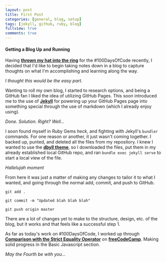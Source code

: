 ```yaml
---
layout: post
title: First Post
categories: [general, blog, setup]
tags: [jekyll, github, ruby, blog]
fullview: true
comments: true
---
```


#### Getting a Blog Up and Running
Having **[thrown my hat into the ring](https://twitter.com/rscottjohnson/status/1124697196278972416)** for the #100DaysOfCode recently, I decided that I'd like to begin taking notes down in a blog to capture thoughts on what I'm accomplishing and learning along the way.

*I thought this would be the easy part.*

Wanting to roll my own blog, I started to research options, and being a GitHub fan I liked the idea of utilizing GitHub Pages.  This soon introduced me to the use of **[Jekyll](https://jekyllrb.com)** for powering up your GitHub Pages page into something special through the use of markdown (which I already enjoy using).

*Done.  Solution.  Right?  Well...*

I soon found myself in Ruby Gems *heck*, and fighting with Jekyll's `bundler` commands.  For one reason or another, it just wasn't coming together.  I backed up, punted, and deleted all the files from my repository.  I knew I wanted to use the **[dbyll theme](https://github.com/dbtek/dbyll)**, so I downloaded the files, put them in my already established local GitHub repo, and ran `bundle exec jekyll serve` to start a local view of the file.

*Hallelujah moment*

From here it was just a matter of making any changes to tailor it to what I wanted, and going through the normal add, commit, and push to GitHub.

`git add .`

`git commit -m "Updated blah blah blah"`

`git push origin master`

There are a lot of changes yet to make to the structure, design, etc. of the blog, but it works and that feels like a successful step 1.

As far as today's work on #100DaysOfCode, I worked up through **[Comparison with the Strict Equality Operator](https://learn.freecodecamp.org/javascript-algorithms-and-data-structures/basic-javascript/comparison-with-the-strict-equality-operator)** on **[freeCodeCamp](https://www.freecodecamp.org)**.  Making solid progress in the Basic Javascript section.

*May the Fourth be with you...*